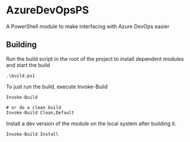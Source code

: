 # AzureDevOpsPS
A PowerShell module to make interfacing with Azure DevOps easier

## Building

Run the build script in the root of the project to install dependent modules and start the build

    .\build.ps1

To just run the build, execute Invoke-Build

    Invoke-Build

    # or do a clean build
    Invoke-Build Clean,Default


Install a dev version of the module on the local system after building it.

    Invoke-Build Install
